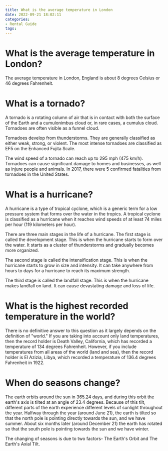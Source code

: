 ```yaml
---
title: What is the average temperature in London
date: 2022-09-21 18:02:11
categories:
- Rental Guide
tags:
---
```



#  What is the average temperature in London?

The average temperature in London, England is about 8 degrees Celsius or 46 degrees Fahrenheit.

#  What is a tornado?

A tornado is a rotating column of air that is in contact with both the surface of the Earth and a cumulonimbus cloud or, in rare cases, a cumulus cloud. Tornadoes are often visible as a funnel cloud.

Tornadoes develop from thunderstorms. They are generally classified as either weak, strong, or violent. The most intense tornadoes are classified as EF5 on the Enhanced Fujita Scale.

The wind speed of a tornado can reach up to 295 mph (475 km/h). Tornadoes can cause significant damage to homes and businesses, as well as injure people and animals. In 2017, there were 5 confirmed fatalities from tornadoes in the United States.

#  What is a hurricane?

A hurricane is a type of tropical cyclone, which is a generic term for a low pressure system that forms over the water in the tropics. A tropical cyclone is classified as a hurricane when it reaches wind speeds of at least 74 miles per hour (119 kilometers per hour).

There are three main stages in the life of a hurricane. The first stage is called the development stage. This is when the hurricane starts to form over the water. It starts as a cluster of thunderstorms and gradually becomes more organized.

The second stage is called the intensification stage. This is when the hurricane starts to grow in size and intensity. It can take anywhere from hours to days for a hurricane to reach its maximum strength.

The third stage is called the landfall stage. This is when the hurricane makes landfall on land. It can cause devastating damage and loss of life.

#  What is the highest recorded temperature in the world?

There is no definitive answer to this question as it largely depends on the definition of "world." If you are taking into account only land temperatures, then the record holder is Death Valley, California, which has recorded a temperature of 134 degrees Fahrenheit. However, if you include temperatures from all areas of the world (land and sea), then the record holder is El Azizia, Libya, which recorded a temperature of 136.4 degrees Fahrenheit in 1922.

#  When do seasons change?

The earth orbits around the sun in 365.24 days, and during this orbit the earth's axis is tilted at an angle of 23.4 degrees. Because of this tilt, different parts of the earth experience different levels of sunlight throughout the year. Halfway through the year (around June 21), the earth is tilted so that the north pole is pointing directly towards the sun, and we have summer. About six months later (around December 21) the earth has rotated so that the south pole is pointing towards the sun and we have winter.

The changing of seasons is due to two factors- The Earth's Orbit and The Earth's Axial Tilt.